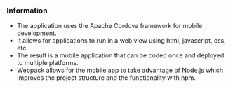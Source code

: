 ### Information
- The application uses the Apache Cordova framework for mobile development.
- It allows for applications to run in a web view using html, javascript, css, etc.
- The result is a mobile application that can be coded once and deployed to multiple platforms.
- Webpack allows for the mobile app to take advantage of Node.js which improves the project
  structure and the functionality with npm.

